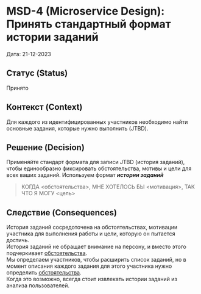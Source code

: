 # MSD-4 (Microservice Design): Принять стандартный формат истории заданий

Дата: 21-12-2023

## Статус (Status)
Принято

## Контекст (Context)
Для каждого из идентифицированных участников необходимо найти основные задания, которые нужно выполнить (JTBD).


## Решение (Decision)
Применяйте стандарт формата для записи JTBD (история заданий), чтобы единообразно фиксировать обстоятельства, мотивы и цели для всех ваших заданий. 
Используем формат ***истории заданий***
>КОГДА <обстоятельства>, МНЕ ХОТЕЛОСЬ БЫ <мотивация>, ТАК ЧТО Я МОГУ <цель>
## Следствие (Consequences)
История заданий сосредоточена на обстоятельствах, мотивации участника для выполнения работы и цели, которую он пытается достичь.  
История заданий не обращает внимание на персону, и вместо этого подчеркивает <u>обстоятельства</u>.  
Мы определаем участников, чтобы расширить список заданий, но в момент описания каждого задания для этого участника нужно
определить <u>обстоятельства</u>.  
Когда это возможно, всегда стоит извлекать истории заданий из анализа пользователей.